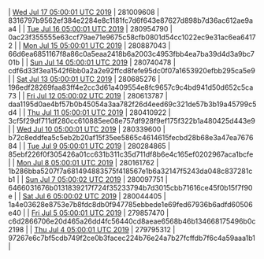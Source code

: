 | [Wed Jul 17 05:00:01 UTC 2019](https://transfer.sh/32X9T/dashninja-dbdump-20190717070001.tar.bz2) | 281009608 | 8316797b9562ef384e2284e8c1181fc7d6f643e87627d898b7d36ac612ae9aa4 | 
| [Tue Jul 16 05:00:01 UTC 2019](https://transfer.sh/147Xrf/dashninja-dbdump-20190716070001.tar.bz2) | 280954790 | 0ac23f355555e63ccf79ae71e9675c58cfb0801d54cc1022ec9e31ac6ea64172 | 
| [Mon Jul 15 05:00:01 UTC 2019](https://transfer.sh/7w4eY/dashninja-dbdump-20190715070001.tar.bz2) | 280887043 | 66d6ea6851167f8a86c0a5eaa2418b6a2003c4953fbb4ea7ba39d4d3a9bc701b | 
| [Sun Jul 14 05:00:01 UTC 2019](https://transfer.sh/4oUr0/dashninja-dbdump-20190714070001.tar.bz2) | 280740478 | cdf6d33f3ea1542f6bb0a2a2e92ffcd8fefe95dc0f07a1653920efbb295ca5e9 | 
| [Sat Jul 13 05:00:01 UTC 2019](https://transfer.sh/i6Hmj/dashninja-dbdump-20190713070001.tar.bz2) | 280685276 | 196edf28269faa83ff4e2cc3d61a409554e8fc9657c9c4bd941d50d652c5ca73 | 
| [Fri Jul 12 05:00:02 UTC 2019](https://transfer.sh/b4QBQ/dashninja-dbdump-20190712070002.tar.bz2) | 280613787 | daa1195d0ae4bf57b0b45054a3aa782f26d4eed69c321de57b3b19a45799c5d4 | 
| [Thu Jul 11 05:00:01 UTC 2019](https://transfer.sh/12whf6/dashninja-dbdump-20190711070001.tar.bz2) | 280410922 | 3cf5f29df711df280cc610885ee08e757df928f9ef175f322b1a480425d443e9 | 
| [Wed Jul 10 05:00:01 UTC 2019](https://transfer.sh/PI3pO/dashninja-dbdump-20190710070001.tar.bz2) | 280339600 | b72c8eddfea5c5eb2b20af15f35ee5865c4614615fecbd28b68e3a47ea767684 | 
| [Tue Jul  9 05:00:01 UTC 2019](https://transfer.sh/NKXu7/dashninja-dbdump-20190709070001.tar.bz2) | 280284865 | 85ebf226f0f305426a01cc631b311c35d711df8b6e4c165ef0202967aca1bcfe | 
| [Mon Jul  8 05:00:01 UTC 2019](https://transfer.sh/E6f1z/dashninja-dbdump-20190708070001.tar.bz2) | 280161762 | 1b286bba5207f7a681494883575f418567e1b6a32147f5243da048c837281cb1 | 
| [Sun Jul  7 05:00:02 UTC 2019](https://transfer.sh/s2sYz/dashninja-dbdump-20190707070002.tar.bz2) | 280097751 | 6466031676b0131839217f724f35233794b7d3015cbb71616ce45f0b15f7f90e | 
| [Sat Jul  6 05:00:02 UTC 2019](https://transfer.sh/kRYVp/dashninja-dbdump-20190706070002.tar.bz2) | 280044405 | 1a4e03628e8753e7b8fdc8db0f947785ebbede1e69fed67936b6adfd60506e40 | 
| [Fri Jul  5 05:00:01 UTC 2019](https://transfer.sh/u1wu3/dashninja-dbdump-20190705070001.tar.bz2) | 279857470 | c6d2866706e20d465a26dd4fc56440cd8aeae6568b46b134668175496b0c2198 | 
| [Thu Jul  4 05:00:01 UTC 2019]() | 279795312 | 97267e6c7bf5cdb749f2ce0b3facec224b76e24a7b27fcffdb7f6c4a59aaa1b1 | 
